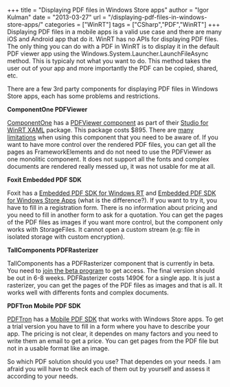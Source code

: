 +++
title = "Displaying PDF files in Windows Store apps"
author = "Igor Kulman"
date = "2013-03-27"
url = "/displaying-pdf-files-in-windows-store-apps/"
categories = ["WinRT"]
tags = ["CSharp","PDF","WinRT"]
+++
Displaying PDF files in a mobile apps is a valid use case and there are many iOS and Android app that do it. WinRT has no APIs for displaying PDF files. The only thing you can do with a PDF in WinRT is to display it in the default PDF viewer app using the Windows.System.Launcher.LaunchFileAsync method. This is typicaly not what you want to do. This method takes the user out of your app and more importantly the PDF can be copied, shared, etc. 

There are a few 3rd party components for displaying PDF files in Windows Store apps, each has some problems and restrictions.

**ComponentOne PDFViewer**

[ComponentOne][1] has a [PDFViewer component][2] as part of their [Studio for WinRT XAML][3] package. This package costs $895. There are [many limitations][4] when using this component that you need to be aware of. If you want to have more control over the rendered PDF files, you can get all the pages as FrameworkElements and do not need to use the PDFViewer as one monolitic component. It does not support all the fonts and complex documents are rendered really messed up, it was not usable for me at all.

<!--more-->

**Foxit Embedded PDF SDK**

Foxit has a [Embedded PDF SDK for Windows RT][5] and [Embedded PDF SDK for Windows Store Apps][6] (what is the difference?). If you want to try it, you have to fill in a registration form. There is no information about pricing and you need to fill in another form to ask for a quotation. You can get the pages of the PDF files as images if you want more control, but the component only works with StorageFiles. It cannot open a custom stream (e.g: file in isolated storage with custom encryption).

**TallComponents PDFRasterizer**

TallComponents has a PDFRasterizer component that is currently in beta. You need to [join the beta program][7] to get access. The final version should be out in 6-8 weeks. PDFRasterizer costs 1490€ for a single app. It is just a rasterizer, you can get the pages of the PDF files as images and that is all. It works well with differents fonts and complex documents. 

**PDFTron Mobile PDF SDK**

[PDFTron][8] has a [Mobile PDF SDK][9] that works with Windows Store apps. To get a trial version you have to fill in a form where you have to describe your app. The pricing is not clear, it dependes on many factors and you need to write them an email to get a price. You can get pages from the PDF file but not in a usable format like an image.

So which PDF solution should you use? That dependes on your needs. I am afraid you will have to check each of them out by yourself and assess it according to your needs.

 [1]: http://www.componentone.com
 [2]: http://www.componentone.com/SuperProducts/PdfViewerWinRT/
 [3]: http://www.componentone.com/SuperProducts/StudioWinRTXAML/
 [4]: http://helpcentral.componentone.com/nethelp/PdfViewerWinRT/#!Documents/pdfviewerlimitations1.htm
 [5]: http://www.foxitsoftware.com/products/sdk/embedded/winrt/
 [6]: http://www.foxitsoftware.com/products/sdk/embedded/win8/
 [7]: https://www.tallcomponents.com/betaprogram.aspx
 [8]: http://www.pdftron.com/index.html
 [9]: http://www.pdftron.com/pdfnet/mobile/windows8_winrt_pdf_library.html
